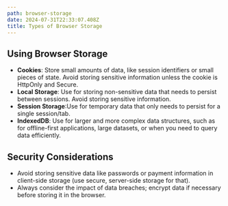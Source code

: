 ```yaml
---
path: browser-storage
date: 2024-07-31T22:33:07.408Z
title: Types of Browser Storage
---
```

## Using Browser Storage

* **Cookies**: Store small amounts of data, like session identifiers or small pieces of state. Avoid storing sensitive information unless the cookie is HttpOnly and Secure.
* **Local Storage**: Use for storing non-sensitive data that needs to persist between sessions. Avoid storing sensitive information.
* **Session Storage**:Use for temporary data that only needs to persist for a single session/tab.
* **IndexedDB**: Use for larger and more complex data structures, such as for offline-first applications, large datasets, or when you need to query data efficiently.

## Security Considerations

* Avoid storing sensitive data like passwords or payment information in client-side storage (use secure, server-side storage for that).
* Always consider the impact of data breaches; encrypt data if necessary before storing it in the browser.
